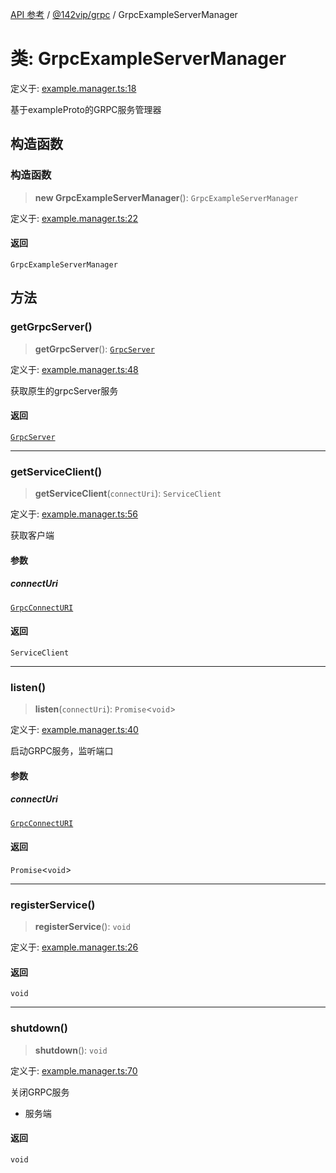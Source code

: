 [API 参考](../wiki/Home) / [@142vip/grpc](../wiki/@142vip.grpc) / GrpcExampleServerManager

# 类: GrpcExampleServerManager

定义于: [example.manager.ts:18](https://github.com/142vip/core-x/blob/58a4aca72f73ebc92491a458c9b83754486dc296/packages/grpc/src/example.manager.ts#L18)

基于exampleProto的GRPC服务管理器

## 构造函数

### 构造函数

> **new GrpcExampleServerManager**(): `GrpcExampleServerManager`

定义于: [example.manager.ts:22](https://github.com/142vip/core-x/blob/58a4aca72f73ebc92491a458c9b83754486dc296/packages/grpc/src/example.manager.ts#L22)

#### 返回

`GrpcExampleServerManager`

## 方法

### getGrpcServer()

> **getGrpcServer**(): [`GrpcServer`](../wiki/@142vip.grpc.%E7%B1%BB.GrpcServer)

定义于: [example.manager.ts:48](https://github.com/142vip/core-x/blob/58a4aca72f73ebc92491a458c9b83754486dc296/packages/grpc/src/example.manager.ts#L48)

获取原生的grpcServer服务

#### 返回

[`GrpcServer`](../wiki/@142vip.grpc.%E7%B1%BB.GrpcServer)

***

### getServiceClient()

> **getServiceClient**(`connectUri`): `ServiceClient`

定义于: [example.manager.ts:56](https://github.com/142vip/core-x/blob/58a4aca72f73ebc92491a458c9b83754486dc296/packages/grpc/src/example.manager.ts#L56)

获取客户端

#### 参数

##### connectUri

[`GrpcConnectURI`](../wiki/@142vip.grpc.%E6%9E%9A%E4%B8%BE.GrpcConnectURI)

#### 返回

`ServiceClient`

***

### listen()

> **listen**(`connectUri`): `Promise`<`void`>

定义于: [example.manager.ts:40](https://github.com/142vip/core-x/blob/58a4aca72f73ebc92491a458c9b83754486dc296/packages/grpc/src/example.manager.ts#L40)

启动GRPC服务，监听端口

#### 参数

##### connectUri

[`GrpcConnectURI`](../wiki/@142vip.grpc.%E6%9E%9A%E4%B8%BE.GrpcConnectURI)

#### 返回

`Promise`<`void`>

***

### registerService()

> **registerService**(): `void`

定义于: [example.manager.ts:26](https://github.com/142vip/core-x/blob/58a4aca72f73ebc92491a458c9b83754486dc296/packages/grpc/src/example.manager.ts#L26)

#### 返回

`void`

***

### shutdown()

> **shutdown**(): `void`

定义于: [example.manager.ts:70](https://github.com/142vip/core-x/blob/58a4aca72f73ebc92491a458c9b83754486dc296/packages/grpc/src/example.manager.ts#L70)

关闭GRPC服务

* 服务端

#### 返回

`void`
